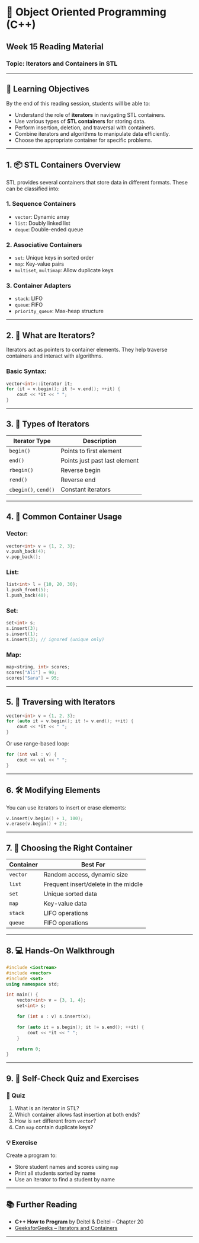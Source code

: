 
# 📘 Object Oriented Programming (C++)  
## Week 15 Reading Material  
### Topic: **Iterators and Containers in STL**

---

## 🔰 Learning Objectives

By the end of this reading session, students will be able to:

- Understand the role of **iterators** in navigating STL containers.
- Use various types of **STL containers** for storing data.
- Perform insertion, deletion, and traversal with containers.
- Combine iterators and algorithms to manipulate data efficiently.
- Choose the appropriate container for specific problems.

---

## 1. 📦 STL Containers Overview

STL provides several containers that store data in different formats. These can be classified into:

### 1. Sequence Containers
- `vector`: Dynamic array
- `list`: Doubly linked list
- `deque`: Double-ended queue

### 2. Associative Containers
- `set`: Unique keys in sorted order
- `map`: Key-value pairs
- `multiset`, `multimap`: Allow duplicate keys

### 3. Container Adapters
- `stack`: LIFO
- `queue`: FIFO
- `priority_queue`: Max-heap structure

---

## 2. 🔁 What are Iterators?

Iterators act as pointers to container elements. They help traverse containers and interact with algorithms.

### Basic Syntax:

```cpp
vector<int>::iterator it;
for (it = v.begin(); it != v.end(); ++it) {
    cout << *it << " ";
}
```

---

## 3. 🧭 Types of Iterators

| Iterator Type    | Description                     |
|------------------|---------------------------------|
| `begin()`        | Points to first element         |
| `end()`          | Points just past last element   |
| `rbegin()`       | Reverse begin                   |
| `rend()`         | Reverse end                     |
| `cbegin()`, `cend()` | Constant iterators          |

---

## 4. 🧪 Common Container Usage

### Vector:

```cpp
vector<int> v = {1, 2, 3};
v.push_back(4);
v.pop_back();
```

### List:

```cpp
list<int> l = {10, 20, 30};
l.push_front(5);
l.push_back(40);
```

### Set:

```cpp
set<int> s;
s.insert(3);
s.insert(1);
s.insert(3); // ignored (unique only)
```

### Map:

```cpp
map<string, int> scores;
scores["Ali"] = 90;
scores["Sara"] = 95;
```

---

## 5. 🔄 Traversing with Iterators

```cpp
vector<int> v = {1, 2, 3};
for (auto it = v.begin(); it != v.end(); ++it) {
    cout << *it << " ";
}
```

Or use range-based loop:

```cpp
for (int val : v) {
    cout << val << " ";
}
```

---

## 6. 🛠️ Modifying Elements

You can use iterators to insert or erase elements:

```cpp
v.insert(v.begin() + 1, 100);
v.erase(v.begin() + 2);
```

---

## 7. 🧠 Choosing the Right Container

| Container | Best For                               |
|-----------|-----------------------------------------|
| `vector`  | Random access, dynamic size             |
| `list`    | Frequent insert/delete in the middle    |
| `set`     | Unique sorted data                      |
| `map`     | Key-value data                          |
| `stack`   | LIFO operations                         |
| `queue`   | FIFO operations                         |

---

## 8. 💻 Hands-On Walkthrough

```cpp
#include <iostream>
#include <vector>
#include <set>
using namespace std;

int main() {
    vector<int> v = {3, 1, 4};
    set<int> s;

    for (int x : v) s.insert(x);

    for (auto it = s.begin(); it != s.end(); ++it) {
        cout << *it << " ";
    }

    return 0;
}
```

---

## 9. 🧪 Self-Check Quiz and Exercises

### 📝 Quiz

1. What is an iterator in STL?
2. Which container allows fast insertion at both ends?
3. How is `set` different from `vector`?
4. Can `map` contain duplicate keys?

### 💡 Exercise

Create a program to:
- Store student names and scores using `map`
- Print all students sorted by name
- Use an iterator to find a student by name

---

## 📚 Further Reading

- **C++ How to Program** by Deitel & Deitel – Chapter 20  
- [GeeksforGeeks – Iterators and Containers](https://www.geeksforgeeks.org/introduction-to-stl-iterators-cpp/)

---
